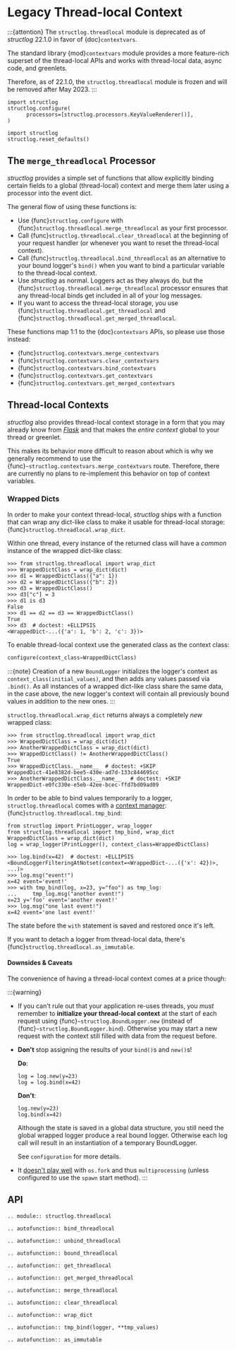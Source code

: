 # Legacy Thread-local Context

:::{attention}
The `structlog.threadlocal` module is deprecated as of *structlog* 22.1.0 in favor of {doc}`contextvars`.

The standard library {mod}`contextvars` module provides a more feature-rich superset of the thread-local APIs and works with thread-local data, async code, and greenlets.

Therefore, as of 22.1.0, the `structlog.threadlocal` module is frozen and will be removed after May 2023.
:::

```{testsetup} *
import structlog
structlog.configure(
      processors=[structlog.processors.KeyValueRenderer()],
)
```

```{testcleanup} *
import structlog
structlog.reset_defaults()
```


## The `merge_threadlocal` Processor

*structlog* provides a simple set of functions that allow explicitly binding certain fields to a global (thread-local) context and merge them later using a processor into the event dict.

The general flow of using these functions is:

- Use {func}`structlog.configure` with {func}`structlog.threadlocal.merge_threadlocal` as your first processor.
- Call {func}`structlog.threadlocal.clear_threadlocal` at the beginning of your request handler (or whenever you want to reset the thread-local context).
- Call {func}`structlog.threadlocal.bind_threadlocal` as an alternative to your bound logger's `bind()` when you want to bind a particular variable to the thread-local context.
- Use *structlog* as normal.
  Loggers act as they always do, but the {func}`structlog.threadlocal.merge_threadlocal` processor ensures that any thread-local binds get included in all of your log messages.
- If you want to access the thread-local storage, you use {func}`structlog.threadlocal.get_threadlocal` and {func}`structlog.threadlocal.get_merged_threadlocal`.

These functions map 1:1 to the {doc}`contextvars` APIs, so please use those instead:

- {func}`structlog.contextvars.merge_contextvars`
- {func}`structlog.contextvars.clear_contextvars`
- {func}`structlog.contextvars.bind_contextvars`
- {func}`structlog.contextvars.get_contextvars`
- {func}`structlog.contextvars.get_merged_contextvars`


## Thread-local Contexts

*structlog* also provides thread-local context storage in a form that you may already know from [*Flask*](https://flask.palletsprojects.com/en/latest/design/#thread-locals) and that makes the *entire context* global to your thread or greenlet.

This makes its behavior more difficult to reason about which is why we generally recommend to use the {func}`~structlog.contextvars.merge_contextvars` route.
Therefore, there are currently no plans to re-implement this behavior on top of context variables.


### Wrapped Dicts

In order to make your context thread-local, *structlog* ships with a function that can wrap any dict-like class to make it usable for thread-local storage: {func}`structlog.threadlocal.wrap_dict`.

Within one thread, every instance of the returned class will have a *common* instance of the wrapped dict-like class:

```{doctest}
>>> from structlog.threadlocal import wrap_dict
>>> WrappedDictClass = wrap_dict(dict)
>>> d1 = WrappedDictClass({"a": 1})
>>> d2 = WrappedDictClass({"b": 2})
>>> d3 = WrappedDictClass()
>>> d3["c"] = 3
>>> d1 is d3
False
>>> d1 == d2 == d3 == WrappedDictClass()
True
>>> d3  # doctest: +ELLIPSIS
<WrappedDict-...({'a': 1, 'b': 2, 'c': 3})>
```

To enable thread-local context use the generated class as the context class:

```python
configure(context_class=WrappedDictClass)
```

:::{note}
Creation of a new `BoundLogger` initializes the logger's context as `context_class(initial_values)`, and then adds any values passed via `.bind()`.
As all instances of a wrapped dict-like class share the same data, in the case above, the new logger's context will contain all previously bound values in addition to the new ones.
:::

`structlog.threadlocal.wrap_dict` returns always a completely *new* wrapped class:

```{doctest}
>>> from structlog.threadlocal import wrap_dict
>>> WrappedDictClass = wrap_dict(dict)
>>> AnotherWrappedDictClass = wrap_dict(dict)
>>> WrappedDictClass() != AnotherWrappedDictClass()
True
>>> WrappedDictClass.__name__  # doctest: +SKIP
WrappedDict-41e8382d-bee5-430e-ad7d-133c844695cc
>>> AnotherWrappedDictClass.__name__   # doctest: +SKIP
WrappedDict-e0fc330e-e5eb-42ee-bcec-ffd7bd09ad09
```

In order to be able to bind values temporarily to a logger, `structlog.threadlocal` comes with a [context manager](https://docs.python.org/2/library/stdtypes.html#context-manager-types): {func}`structlog.threadlocal.tmp_bind`:

```{testsetup} ctx
from structlog import PrintLogger, wrap_logger
from structlog.threadlocal import tmp_bind, wrap_dict
WrappedDictClass = wrap_dict(dict)
log = wrap_logger(PrintLogger(), context_class=WrappedDictClass)
```

```{doctest} ctx
>>> log.bind(x=42)  # doctest: +ELLIPSIS
<BoundLoggerFilteringAtNotset(context=<WrappedDict-...({'x': 42})>, ...)>
>>> log.msg("event!")
x=42 event='event!'
>>> with tmp_bind(log, x=23, y="foo") as tmp_log:
...     tmp_log.msg("another event!")
x=23 y='foo' event='another event!'
>>> log.msg("one last event!")
x=42 event='one last event!'
```

The state before the `with` statement is saved and restored once it's left.

If you want to detach a logger from thread-local data, there's {func}`structlog.threadlocal.as_immutable`.


#### Downsides & Caveats

The convenience of having a thread-local context comes at a price though:

:::{warning}
- If you can't rule out that your application re-uses threads, you *must* remember to **initialize your thread-local context** at the start of each request using {func}`~structlog.BoundLogger.new` (instead of {func}`~structlog.BoundLogger.bind`).
  Otherwise you may start a new request with the context still filled with data from the request before.

- **Don't** stop assigning the results of your `bind()`s and `new()`s!

  **Do**:

  ```
  log = log.new(y=23)
  log = log.bind(x=42)
  ```

  **Don't**:

  ```
  log.new(y=23)
  log.bind(x=42)
  ```

  Although the state is saved in a global data structure, you still need the global wrapped logger produce a real bound logger.
  Otherwise each log call will result in an instantiation of a temporary BoundLogger.

  See `configuration` for more details.

- It [doesn't play well](https://github.com/hynek/structlog/issues/296) with `os.fork` and thus `multiprocessing` (unless configured to use the `spawn` start method).
:::


## API

```{eval-rst}
.. module:: structlog.threadlocal

.. autofunction:: bind_threadlocal

.. autofunction:: unbind_threadlocal

.. autofunction:: bound_threadlocal

.. autofunction:: get_threadlocal

.. autofunction:: get_merged_threadlocal

.. autofunction:: merge_threadlocal

.. autofunction:: clear_threadlocal

.. autofunction:: wrap_dict

.. autofunction:: tmp_bind(logger, **tmp_values)

.. autofunction:: as_immutable
```
